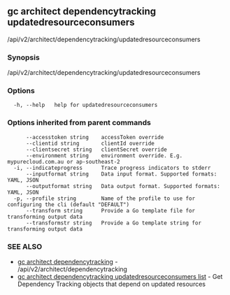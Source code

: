 ## gc architect dependencytracking updatedresourceconsumers

/api/v2/architect/dependencytracking/updatedresourceconsumers

### Synopsis

/api/v2/architect/dependencytracking/updatedresourceconsumers

### Options

```
  -h, --help   help for updatedresourceconsumers
```

### Options inherited from parent commands

```
      --accesstoken string    accessToken override
      --clientid string       clientId override
      --clientsecret string   clientSecret override
      --environment string    environment override. E.g. mypurecloud.com.au or ap-southeast-2
  -i, --indicateprogress      Trace progress indicators to stderr
      --inputformat string    Data input format. Supported formats: YAML, JSON
      --outputformat string   Data output format. Supported formats: YAML, JSON
  -p, --profile string        Name of the profile to use for configuring the cli (default "DEFAULT")
      --transform string      Provide a Go template file for transforming output data
      --transformstr string   Provide a Go template string for transforming output data
```

### SEE ALSO

* [gc architect dependencytracking](gc_architect_dependencytracking.html)	 - /api/v2/architect/dependencytracking
* [gc architect dependencytracking updatedresourceconsumers list](gc_architect_dependencytracking_updatedresourceconsumers_list.html)	 - Get Dependency Tracking objects that depend on updated resources



